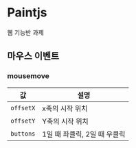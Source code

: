 # Paintjs
 
웹 기능반 과제

## 마우스 이벤트

### mousemove

값|설명
--|--
`offsetX`|x축의 시작 위치
`offsetY`|Y축의 시작 위치
`buttons`|1일 때 좌클릭, 2일 때 우클릭
